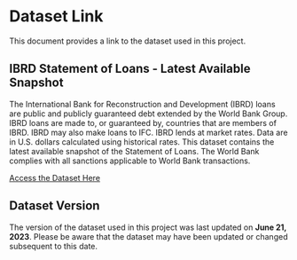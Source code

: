 # Dataset Link

This document provides a link to the dataset used in this project.

## IBRD Statement of Loans - Latest Available Snapshot

The International Bank for Reconstruction and Development (IBRD) loans are public and publicly guaranteed debt extended by the World Bank Group. IBRD loans are made to, or guaranteed by, countries that are members of IBRD. IBRD may also make loans to IFC. IBRD lends at market rates. Data are in U.S. dollars calculated using historical rates. This dataset contains the latest available snapshot of the Statement of Loans. The World Bank complies with all sanctions applicable to World Bank transactions.

[Access the Dataset Here](https://finances.worldbank.org/Loans-and-Credits/IBRD-Statement-of-Loans-Latest-Available-Snapshot/sfv5-tf7p)

## Dataset Version

The version of the dataset used in this project was last updated on **June 21, 2023**. Please be aware that the dataset may have been updated or changed subsequent to this date.
